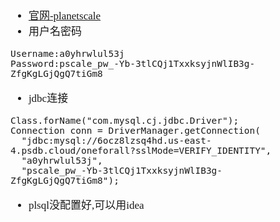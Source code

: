 <span  style="font-family: Simsun,serif; font-size: 17px; ">


- [官网-planetscale](https://app.planetscale.com/everforcc/oneforall)
- 用户名密码
~~~
Username:a0yhrwlul53j
Password:pscale_pw_-Yb-3tlCQj1TxxksyjnWlIB3g-ZfgKgLGjQgQ7tiGm8
~~~
- jdbc连接
~~~
Class.forName("com.mysql.cj.jdbc.Driver");
Connection conn = DriverManager.getConnection(
  "jdbc:mysql://6ocz8lzsq4hd.us-east-4.psdb.cloud/oneforall?sslMode=VERIFY_IDENTITY",
  "a0yhrwlul53j",
  "pscale_pw_-Yb-3tlCQj1TxxksyjnWlIB3g-ZfgKgLGjQgQ7tiGm8");
~~~
- plsql没配置好,可以用idea

</span>